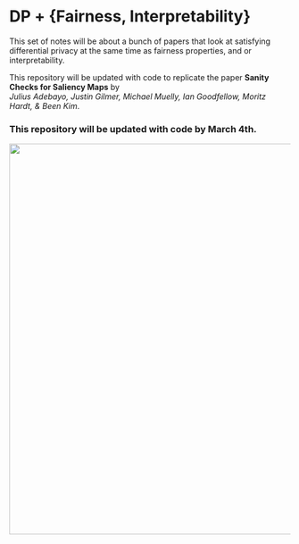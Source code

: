 DP + {Fairness, Interpretability}
=====================
This set of notes will be about a bunch of papers that
look at satisfying differential privacy at the same time as
fairness properties, and or interpretability.


This repository will be updated with code to replicate the paper
**Sanity Checks for Saliency Maps** by<br/>
*Julius Adebayo, Justin Gilmer, Michael Muelly, Ian Goodfellow, Moritz Hardt, & Been Kim*.

### This repository will be updated with code by March 4th. 

<img src="https://raw.githubusercontent.com/adebayoj/sanity_checks_saliency/master/doc/figures/saliency_methods_and_edge_detector.png" width="700">
